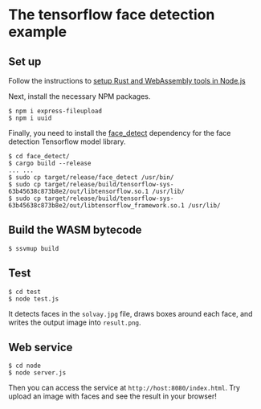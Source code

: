 # The tensorflow face detection example

## Set up

Follow the instructions to [setup Rust and WebAssembly tools in Node.js](https://www.secondstate.io/articles/setup-rust-nodejs/)

Next, install the necessary NPM packages.

```
$ npm i express-fileupload
$ npm i uuid
```

Finally, you need to install the [face_detect]() dependency for the face detection Tensorflow model library.

```
$ cd face_detect/
$ cargo build --release
... ...
$ sudo cp target/release/face_detect /usr/bin/
$ sudo cp target/release/build/tensorflow-sys-63b45638c873b8e2/out/libtensorflow.so.1 /usr/lib/
$ sudo cp target/release/build/tensorflow-sys-63b45638c873b8e2/out/libtensorflow_framework.so.1 /usr/lib/
```

## Build the WASM bytecode

```
$ ssvmup build
```

## Test

```
$ cd test
$ node test.js
```

It detects faces in the `solvay.jpg` file, draws boxes around each face, and writes the output image into `result.png`.

## Web service

```
$ cd node
$ node server.js
```

Then you can access the service at `http://host:8080/index.html`. Try upload an image with faces and see the result in your browser!


